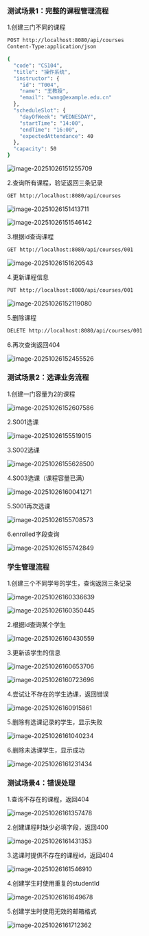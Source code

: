 ### 测试场景1：完整的课程管理流程

1.创建三门不同的课程

```bash
POST http://localhost:8080/api/courses
Content-Type:application/json

{
  "code": "CS104",
  "title": "操作系统",
  "instructor": {
    "id": "T004",
    "name": "王教授",
    "email": "wang@example.edu.cn"
  },
  "scheduleSlot": {
    "dayOfWeek": "WEDNESDAY",
    "startTime": "14:00",
    "endTime": "16:00",
    "expectedAttendance": 40
  },
  "capacity": 50
}

```



![image-20251026151255709](C:\Users\sun\Desktop\微服务\h3\images\image-20251026151255709.png)

2.查询所有课程，验证返回三条记录

```bash
GET http://localhost:8080/api/courses
```



![image-20251026151413711](C:\Users\sun\Desktop\微服务\h3\images\image-20251026151413711.png)

![image-20251026151546142](C:\Users\sun\AppData\Roaming\Typora\typora-user-images\image-20251026151546142.png)

3.根据id查询课程

```bash
GET http://localhost:8080/api/courses/001
```

![image-20251026151620543](C:\Users\sun\Desktop\微服务\h3\images\image-20251026151620543.png)

4.更新课程信息

````bash
PUT http://localhost:8080/api/courses/001
````

![image-20251026152119080](C:\Users\sun\Desktop\微服务\h3\images\image-20251026152119080.png)

5.删除课程

``` bash
DELETE http://localhost:8080/api/courses/001
```

6.再次查询返回404

![image-20251026152455526](C:\Users\sun\Desktop\微服务\h3\images\image-20251026152455526.png)

###  测试场景2：选课业务流程

1.创建一门容量为2的课程

![image-20251026152607586](C:\Users\sun\Desktop\微服务\h3\images\image-20251026152607586.png)

2.S001选课

![image-20251026155519015](C:\Users\sun\Desktop\微服务\h3\images\image-20251026155519015.png)

3.S002选课

![image-20251026155628500](C:\Users\sun\Desktop\微服务\h3\images\image-20251026155628500.png)

4.S003选课（课程容量已满）

![image-20251026160041271](C:\Users\sun\Desktop\微服务\h3\images\image-20251026160041271.png)

5.S001再次选课

![image-20251026155708573](C:\Users\sun\Desktop\微服务\h3\images\image-20251026155708573.png)

6.enrolled字段查询

![image-20251026155742849](C:\Users\sun\Desktop\微服务\h3\images\image-20251026155742849.png)

### 学生管理流程

1.创建三个不同学号的学生，查询返回三条记录

![image-20251026160336639](C:\Users\sun\Desktop\微服务\h3\images\image-20251026160336639.png)

![image-20251026160350445](C:\Users\sun\AppData\Roaming\Typora\typora-user-images\image-20251026160350445.png)

2.根据id查询某个学生

![image-20251026160430559](C:\Users\sun\Desktop\微服务\h3\images\image-20251026160430559.png)

3.更新该学生的信息

![image-20251026160653706](C:\Users\sun\Desktop\微服务\h3\images\image-20251026160653706.png)

![image-20251026160723696](C:\Users\sun\Desktop\微服务\h3\images\image-20251026160723696.png)

4.尝试让不存在的学生选课，返回错误

![image-20251026160915861](C:\Users\sun\Desktop\微服务\h3\images\image-20251026160915861.png)

5.删除有选课记录的学生，显示失败

![image-20251026161040234](C:\Users\sun\Desktop\微服务\h3\images\image-20251026161040234.png)

6.删除未选课学生，显示成功

![image-20251026161231434](C:\Users\sun\Desktop\微服务\h3\images\image-20251026161231434.png)



### 测试场景4：错误处理

1.查询不存在的课程，返回404

![image-20251026161357478](C:\Users\sun\Desktop\微服务\h3\images\image-20251026161357478.png)

2.创建课程时缺少必填字段，返回400

![image-20251026161431353](C:\Users\sun\Desktop\微服务\h3\images\image-20251026161431353.png)

3.选课时提供不存在的课程id，返回404

![image-20251026161546910](C:\Users\sun\Desktop\微服务\h3\images\image-20251026161546910.png)

4.创建学生时使用重复的studentId

![image-20251026161649678](C:\Users\sun\Desktop\微服务\h3\images\image-20251026161649678.png)

5.创建学生时使用无效的邮箱格式

![image-20251026161712362](C:\Users\sun\Desktop\微服务\h3\images\image-20251026161712362.png)

